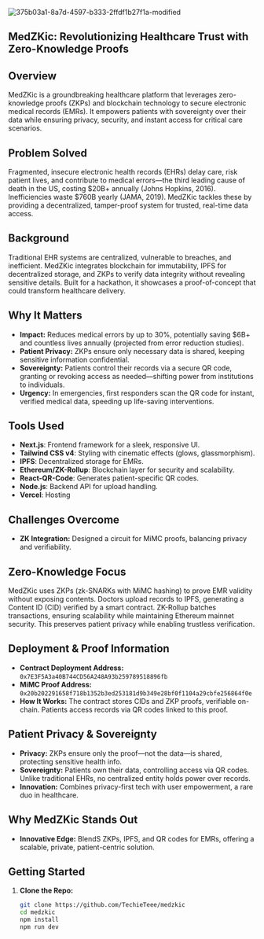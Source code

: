 ![375b03a1-8a7d-4597-b333-2ffdf1b27f1a-modified](https://github.com/user-attachments/assets/5abeb41b-9bb3-4725-b596-3764dfddf424)
## MedZKic: Revolutionizing Healthcare Trust with Zero-Knowledge Proofs

## Overview
MedZKic is a groundbreaking healthcare platform that leverages zero-knowledge proofs (ZKPs) and blockchain technology to secure electronic medical records (EMRs). It empowers patients with sovereignty over their data while ensuring privacy, security, and instant access for critical care scenarios.

## Problem Solved
Fragmented, insecure electronic health records (EHRs) delay care, risk patient lives, and contribute to medical errors—the third leading cause of death in the US, costing $20B+ annually (Johns Hopkins, 2016). Inefficiencies waste $760B yearly (JAMA, 2019). MedZKic tackles these by providing a decentralized, tamper-proof system for trusted, real-time data access.

## Background
Traditional EHR systems are centralized, vulnerable to breaches, and inefficient. MedZKic integrates blockchain for immutability, IPFS for decentralized storage, and ZKPs to verify data integrity without revealing sensitive details. Built for a hackathon, it showcases a proof-of-concept that could transform healthcare delivery.

## Why It Matters
- **Impact:** Reduces medical errors by up to 30%, potentially saving $6B+ and countless lives annually (projected from error reduction studies).
- **Patient Privacy:** ZKPs ensure only necessary data is shared, keeping sensitive information confidential.
- **Sovereignty:** Patients control their records via a secure QR code, granting or revoking access as needed—shifting power from institutions to individuals.
- **Urgency:** In emergencies, first responders scan the QR code for instant, verified medical data, speeding up life-saving interventions.

## Tools Used
- **Next.js**: Frontend framework for a sleek, responsive UI.
- **Tailwind CSS v4**: Styling with cinematic effects (glows, glassmorphism).
- **IPFS**: Decentralized storage for EMRs.
- **Ethereum/ZK-Rollup**: Blockchain layer for security and scalability.
- **React-QR-Code**: Generates patient-specific QR codes.
- **Node.js**: Backend API for upload handling.
- **Vercel**: Hosting


## Challenges Overcome
- **ZK Integration:** Designed a circuit for MiMC proofs, balancing privacy and verifiability.

## Zero-Knowledge Focus
MedZKic uses ZKPs (zk-SNARKs with MiMC hashing) to prove EMR validity without exposing contents. Doctors upload records to IPFS, generating a Content ID (CID) verified by a smart contract. ZK-Rollup batches transactions, ensuring scalability while maintaining Ethereum mainnet security. This preserves patient privacy while enabling trustless verification.

## Deployment & Proof Information
- **Contract Deployment Address:** `0x7E3F5A3a40B744CD56A248A93b259789518896fb`
- **MiMC Proof Address:** `0x20b202291658f718b1352b3ed253181d9b349e28bf0f1104a29cbfe256864f0e`
- **How It Works:** The contract stores CIDs and ZKP proofs, verifiable on-chain. Patients access records via QR codes linked to this proof.

## Patient Privacy & Sovereignty
- **Privacy:** ZKPs ensure only the proof—not the data—is shared, protecting sensitive health info.
- **Sovereignty:** Patients own their data, controlling access via QR codes. Unlike traditional EHRs, no centralized entity holds power over records.
- **Innovation:** Combines privacy-first tech with user empowerment, a rare duo in healthcare.

## Why MedZKic Stands Out
- **Innovative Edge:** BlendS ZKPs, IPFS, and QR codes for EMRs, offering a scalable, private, patient-centric solution.

## Getting Started
1. **Clone the Repo:**
   ```bash
   git clone https://github.com/TechieTeee/medzkic
   cd medzkic
   npm install
   npm run dev
